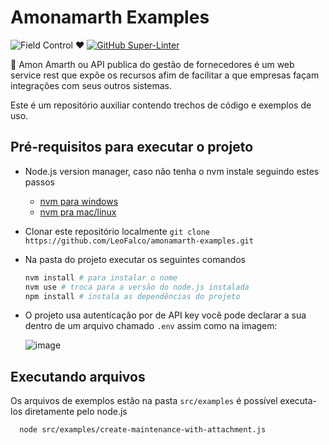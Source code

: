 # Amonamarth Examples

![Field Control ♥](https://img.shields.io/badge/Field%20Control-♥-blue.svg)
[![GitHub Super-Linter](https://github.com/FieldControl/amonamarth-examples/workflows/Lint/badge.svg)](https://github.com/marketplace/actions/super-linter)


:volcano: Amon Amarth ou API publica do gestão de fornecedores é um web service rest que expõe os recursos afim de facilitar a que empresas façam integrações com seus outros sistemas.

Este é um repositório auxiliar contendo trechos de código e exemplos de uso.

## Pré-requisitos para executar o projeto

- Node.js version manager, caso não tenha o nvm instale seguindo estes passos
  - [nvm para windows](https://github.com/coreybutler/nvm-windows)
  - [nvm pra mac/linux](https://github.com/nvm-sh/nvm#installing-and-updating)

- Clonar este repositório localmente `git clone https://github.com/LeoFalco/amonamarth-examples.git`

- Na pasta do projeto executar os seguintes comandos

  ```sh
  nvm install # para instalar o nome
  nvm use # troca para a versão do node.js instalada
  npm install # instala as dependências do projeto
  ```

- O projeto usa autenticação por de API key você pode declarar a sua dentro de um arquivo chamado `.env`
assim como na imagem:

  ![image](https://user-images.githubusercontent.com/25820906/178081437-c5939851-116e-44e1-8527-91dc6a63900c.png)

## Executando arquivos

Os arquivos de exemplos estão na pasta `src/examples` é possível executa-los diretamente pelo node.js

```sh
  node src/examples/create-maintenance-with-attachment.js
```
